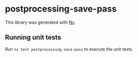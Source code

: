# postprocessing-save-pass

This library was generated with [Nx](https://nx.dev).

## Running unit tests

Run `nx test postprocessing-save-pass` to execute the unit tests.

